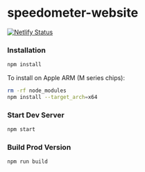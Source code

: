 # speedometer-website

[![Netlify Status](https://api.netlify.com/api/v1/badges/6b63d50a-4887-4cd4-bf3b-2710d91ad9b3/deploy-status)](https://app.netlify.com/sites/speedometer-tool/deploys)

### Installation

```sh
npm install
```
To install on Apple ARM (M series chips):
```sh
rm -rf node_modules
npm install --target_arch=x64
```

### Start Dev Server

```sh
npm start
```

### Build Prod Version

```sh
npm run build
```
